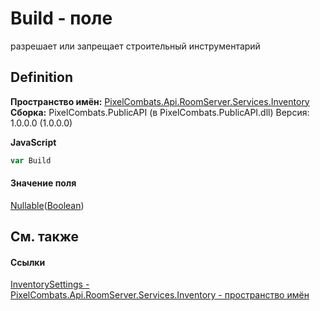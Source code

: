 # Build - поле


разрешает или запрещает строительный инструментарий



## Definition
**Пространство имён:** <a href="5945d62f-d373-7a99-aa76-f4d88f1da8e8">PixelCombats.Api.RoomServer.Services.Inventory</a>  
**Сборка:** PixelCombats.PublicAPI (в PixelCombats.PublicAPI.dll) Версия: 1.0.0.0 (1.0.0.0)

**JavaScript**
``` JavaScript
var Build
```



#### Значение поля
<a href="https://learn.microsoft.com/dotnet/api/system.nullable-1" target="_blank" rel="noopener noreferrer">Nullable</a>(<a href="https://learn.microsoft.com/dotnet/api/system.boolean" target="_blank" rel="noopener noreferrer">Boolean</a>)

## См. также


#### Ссылки
<a href="3a485a55-f3d0-a0ca-61e2-07b9bbf88124">InventorySettings - </a>  
<a href="5945d62f-d373-7a99-aa76-f4d88f1da8e8">PixelCombats.Api.RoomServer.Services.Inventory - пространство имён</a>  
